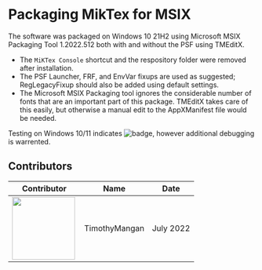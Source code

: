 # Packaging MikTex for MSIX

The software was packaged on Windows 10 21H2 using Microsoft MSIX Packaging Tool 1.2022.512 both with and without the PSF using TMEditX.
* The `MiKTex Console` shortcut and the respository folder were removed after installation.
* The PSF Launcher, FRF, and EnvVar fixups are used as suggested; RegLegacyFixup should also be added using default settings.
* The Microsoft MSIX Packaging tool ignores the considerable number of fonts that are an important part of this package.  TMEditX takes care of this easily, but otherwise a manual edit to the AppXManifest file would be needed.


Testing on Windows 10/11 indicates ![badge](https://img.shields.io/badge/-Full%20Fidelity-brightgreen?style=for-the-badge), however additional debugging is warrented.  


## Contributors

| Contributor | Name | Date |
|----|----|----|
| [<img src="/media/Contributors/TimMangan.jpg" align="left" Height="128" />](/media/Contributors/TimMangan.jpg) | TimothyMangan | July 2022 |


